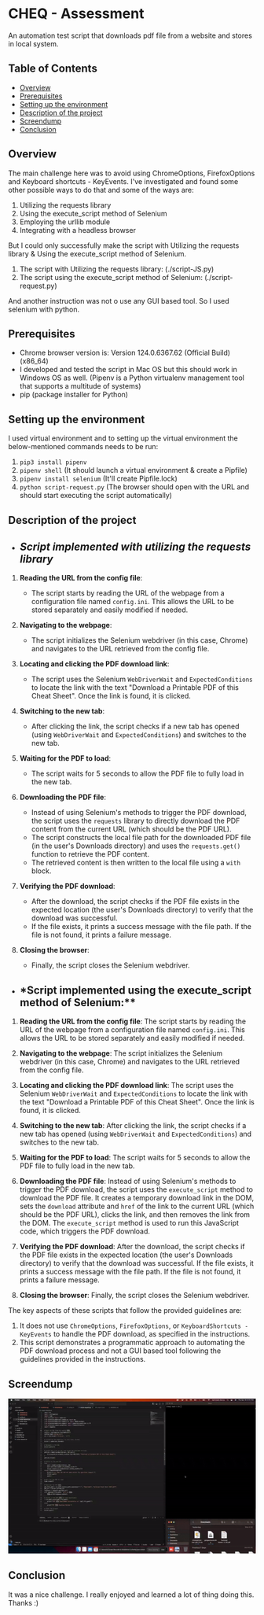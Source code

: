 # CHEQ - Assessment

An automation test script that downloads pdf file from a website and stores in local system.

## Table of Contents

- [Overview](#overview)
- [Prerequisites](#prerequisites)
- [Setting up the environment](#setting-up-the-environment)
- [Description of the project](#descripton-of-the-project)
- [Screendump](#screndump)
- [Conclusion](#conclusion)

## Overview

The main challenge here was to avoid using ChromeOptions, FirefoxOptions and Keyboard shortcuts - KeyEvents.
I've investigated and found some other possible ways to do that and some of the ways are:

1. Utilizing the requests library
2. Using the execute_script method of Selenium
3. Employing the urllib module
4. Integrating with a headless browser

But I could only successfully make the script with Utilizing the requests library & Using the execute_script method of Selenium.

1. The script with Utilizing the requests library: (./script-JS.py)
2. The script using the execute_script method of Selenium: (./script-request.py)

And another instruction was not o use any GUI based tool. So I used selenium with python.

## Prerequisites

- Chrome browser version is: Version 124.0.6367.62 (Official Build) (x86_64)
- I developed and tested the script in Mac OS but this should work in Windows OS as well. (Pipenv is a Python virtualenv management tool that supports a multitude of systems)
- pip (package installer for Python)

## Setting up the environment

I used virtual environment and to setting up the virtual environment the below-mentioned commands needs to be run:

1. `pip3 install pipenv`
2. `pipenv shell` (It should launch a virtual environment & create a Pipfile)
3. `pipenv install selenium` (It'll create Pipfile.lock)
4. `python script-request.py` (The browser should open with the URL and should start executing the script automatically)

## Description of the project

- ## **_Script implemented with utilizing the requests library_**

1. **Reading the URL from the config file**:

   - The script starts by reading the URL of the webpage from a configuration file named `config.ini`. This allows the URL to be stored separately and easily modified if needed.

2. **Navigating to the webpage**:

   - The script initializes the Selenium webdriver (in this case, Chrome) and navigates to the URL retrieved from the config file.

3. **Locating and clicking the PDF download link**:

   - The script uses the Selenium `WebDriverWait` and `ExpectedConditions` to locate the link with the text "Download a Printable PDF of this Cheat Sheet". Once the link is found, it is clicked.

4. **Switching to the new tab**:

   - After clicking the link, the script checks if a new tab has opened (using `WebDriverWait` and `ExpectedConditions`) and switches to the new tab.

5. **Waiting for the PDF to load**:

   - The script waits for 5 seconds to allow the PDF file to fully load in the new tab.

6. **Downloading the PDF file**:

   - Instead of using Selenium's methods to trigger the PDF download, the script uses the `requests` library to directly download the PDF content from the current URL (which should be the PDF URL).
   - The script constructs the local file path for the downloaded PDF file (in the user's Downloads directory) and uses the `requests.get()` function to retrieve the PDF content.
   - The retrieved content is then written to the local file using a `with` block.

7. **Verifying the PDF download**:

   - After the download, the script checks if the PDF file exists in the expected location (the user's Downloads directory) to verify that the download was successful.
   - If the file exists, it prints a success message with the file path. If the file is not found, it prints a failure message.

8. **Closing the browser**:
   - Finally, the script closes the Selenium webdriver.

- ## **\*Script implemented using the execute_script method of Selenium:\*\***

1. **Reading the URL from the config file**:
   The script starts by reading the URL of the webpage from a configuration file named `config.ini`. This allows the URL to be stored separately and easily modified if needed.

2. **Navigating to the webpage**:
   The script initializes the Selenium webdriver (in this case, Chrome) and navigates to the URL retrieved from the config file.

3. **Locating and clicking the PDF download link**:
   The script uses the Selenium `WebDriverWait` and `ExpectedConditions` to locate the link with the text "Download a Printable PDF of this Cheat Sheet". Once the link is found, it is clicked.

4. **Switching to the new tab**:
   After clicking the link, the script checks if a new tab has opened (using `WebDriverWait` and `ExpectedConditions`) and switches to the new tab.

5. **Waiting for the PDF to load**:
   The script waits for 5 seconds to allow the PDF file to fully load in the new tab.

6. **Downloading the PDF file**:
   Instead of using Selenium's methods to trigger the PDF download, the script uses the `execute_script` method to download the PDF file. It creates a temporary download link in the DOM, sets the `download` attribute and `href` of the link to the current URL (which should be the PDF URL), clicks the link, and then removes the link from the DOM.
   The `execute_script` method is used to run this JavaScript code, which triggers the PDF download.

7. **Verifying the PDF download**:
   After the download, the script checks if the PDF file exists in the expected location (the user's Downloads directory) to verify that the download was successful.
   If the file exists, it prints a success message with the file path. If the file is not found, it prints a failure message.

8. **Closing the browser**:
   Finally, the script closes the Selenium webdriver.

The key aspects of these scripts that follow the provided guidelines are:

1. It does not use `ChromeOptions`, `FirefoxOptions`, or `KeyboardShortcuts - KeyEvents` to handle the PDF download, as specified in the instructions.
2. This script demonstrates a programmatic approach to automating the PDF download process and not a GUI based tool following the guidelines provided in the instructions.

## Screendump

![image](./screendump.gif)

## Conclusion

It was a nice challenge. I really enjoyed and learned a lot of thing doing this. Thanks :)
